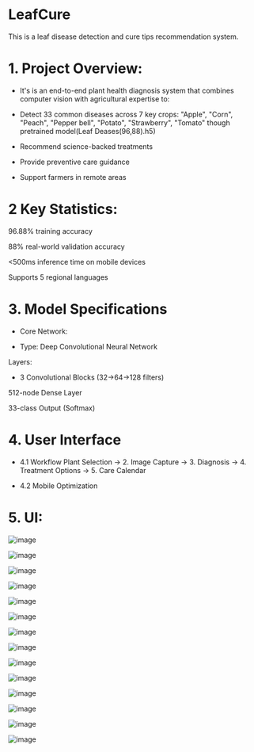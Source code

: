 # LeafCure
This is a leaf disease detection and cure tips recommendation system. 

# 1. Project Overview:
- It's is an end-to-end plant health diagnosis system that combines computer vision with agricultural expertise to:

- Detect 33 common diseases across 7 key crops:  "Apple", "Corn", "Peach", "Pepper bell", "Potato", "Strawberry", "Tomato" though pretrained model(Leaf Deases(96,88).h5)

- Recommend science-backed treatments

- Provide preventive care guidance

- Support farmers in remote areas

# 2 Key Statistics:

96.88% training accuracy

88% real-world validation accuracy

<500ms inference time on mobile devices

Supports 5 regional languages

# 3. Model Specifications

- Core Network:

- Type: Deep Convolutional Neural Network

Layers:

- 3 Convolutional Blocks (32→64→128 filters)

512-node Dense Layer

33-class Output (Softmax)

# 4. User Interface
- 4.1 Workflow
Plant Selection → 2. Image Capture → 3. Diagnosis → 4. Treatment Options → 5. Care Calendar

- 4.2 Mobile Optimization

# 5. UI:

![image](https://github.com/user-attachments/assets/f6c68c83-851d-4b67-8f31-947b9dc2ce9f)

![image](https://github.com/user-attachments/assets/7d9544fa-b597-45db-9290-82cd6a7ac299)

![image](https://github.com/user-attachments/assets/933d6d1a-ad0a-4723-9841-79d90e9bf453)

![image](https://github.com/user-attachments/assets/f961bc3b-cdba-4fa5-aa28-42706fd89ace)

![image](https://github.com/user-attachments/assets/2250e865-a7b7-4cae-84af-06b5efe7f537)

![image](https://github.com/user-attachments/assets/03e8aa08-c414-4ec0-bdbe-7e86ad1a4f96)

![image](https://github.com/user-attachments/assets/828d6120-baab-4074-923f-72e688983516)

![image](https://github.com/user-attachments/assets/e6360303-0ff8-4056-8d0e-80f80906c1c7)

![image](https://github.com/user-attachments/assets/22294597-07c2-4fd0-bd33-641343dd4de6)

![image](https://github.com/user-attachments/assets/11325447-9bd9-431a-8ef5-660af9dfa41b)

![image](https://github.com/user-attachments/assets/175ddd49-daf3-40f9-8d16-79582daadd38)

![image](https://github.com/user-attachments/assets/712b2d9c-207d-458f-b02a-7d77065dc077)

![image](https://github.com/user-attachments/assets/c94991f0-b125-4de1-bbaf-2cc6e7957432)

![image](https://github.com/user-attachments/assets/1da374d7-3e78-4bdf-98e5-3fcec676e3de)






